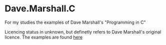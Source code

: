 # Dave.Marshall.C
For my studies the examples of Dave Marshall's "Programming in C"

Licencing status in unknown, but definetly refers to Dave Marshall's original licence. The examples are found [here](https://users.cs.cf.ac.uk/Dave.Marshall/C/)
